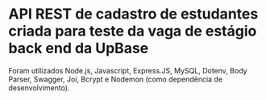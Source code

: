# API REST de cadastro de estudantes criada para teste da vaga de estágio back end da UpBase
Foram utilizados Node.js, Javascript, Express.JS, MySQL, Dotenv, Body Parser, Swagger, Joi, Bcrypt e Nodemon (como dependência de desenvolvimento).
